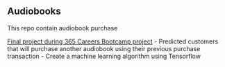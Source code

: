 ## Audiobooks
This repo contain audiobook purchase 

[Final project during 365 Careers Bootcamp project](https://github.com/Krismars19/Audiobooks/tree/main/Audiobooks)
    - Predicted customers that will purchase another audiobook using their previous purchase transaction 
    - Create a machine learning algorithm using Tensorflow
